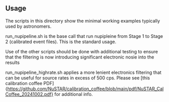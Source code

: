 Usage
------

The scripts in this directory show the minimal working examples typically
used by astronomers.

run_nupipeline.sh is the base call that run nupipleine from Stage 1 to
Stage 2 (calibrated event files). This is the standard usage.

Use of the other scripts should be done with additional testing to ensure 
that the filtering is now introducing significant electronic nosie into
the results

run_nupipeline_highrate.sh applies a more lenient electronics filtering
that can be useful for source rates in excess of 500 cps. Please see
[this calibration coffee PDF]{https://github.com/NuSTAR/calibration_coffee/blob/main/pdf/NuSTAR_CalCoffee_20241002.pdf}
for additional info.



